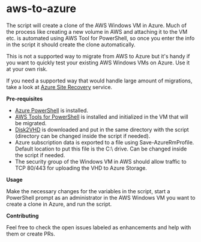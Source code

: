 # aws-to-azure
The script will create a clone of the AWS Windows VM in Azure. Much of the process like creating a new volume in AWS and attaching it to the VM etc. is automated using AWS Tool for PowerShell, so once you enter the info in the script it should create the clone automatically.

This is not a supported way to migrate from AWS to Azure but it's handy if you want to quickly test your existing AWS Windows VMs on Azure. Use it at your own risk.

If you need a supported way that would handle large amount of migrations, take a look at [Azure Site Recovery](https://azure.microsoft.com/en-us/services/site-recovery/) service.

**Pre-requisites**

- [Azure PowerShell](https://github.com/Azure/azure-powershell) is installed.
- [AWS Tools for PowerShell](https://aws.amazon.com/powershell/) is installed and initialized in the VM that will be migrated.
- [Disk2VHD](https://technet.microsoft.com/en-us/sysinternals/ee656415.aspx) is downloaded and put in the same directory with the script (directory can be changed inside the script if needed).
- Azure subscription data is exported to a file using Save-AzureRmProfile. Default location to put this file is the C:\ drive. Can be changed inside the script if needed.
- The security group of the Windows VM in AWS should allow traffic to TCP 80/443 for uploading the VHD to Azure Storage.

**Usage**

Make the necessary changes for the variables in the script, start a PowerShell prompt as an administrator in the AWS Windows VM you want to create a clone in Azure, and run the script.

**Contributing**

Feel free to check the open issues labeled as enhancements and help with them or create PRs.

